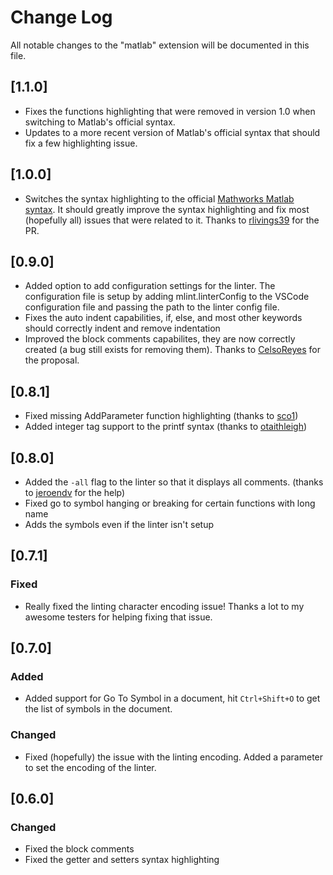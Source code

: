 # Change Log

All notable changes to the "matlab" extension will be documented in this file.

## [1.1.0]

- Fixes the functions highlighting that were removed in version 1.0 when switching to Matlab's official syntax.
- Updates to a more recent version of Matlab's official syntax that should fix a few highlighting issue.

## [1.0.0]

- Switches the syntax highlighting to the official [Mathworks Matlab syntax](https://github.com/mathworks/MATLAB-Language-grammar). It should greatly improve the syntax highlighting and fix most (hopefully all) issues that were related to it. Thanks to [rlivings39](https://github.com/rlivings39) for the PR.

## [0.9.0]

- Added option to add configuration settings for the linter. The configuration file is setup by adding mlint.linterConfig to the VSCode configuration file and passing the path to the linter config file.
- Fixes the auto indent capabilities, if, else, and most other keywords should correctly indent and remove indentation
- Improved the block comments capabilites, they are now correctly created (a bug still exists for removing them). Thanks to [CelsoReyes](https://github.com/CelsoReyes) for the proposal.

## [0.8.1]

- Fixed missing AddParameter function highlighting (thanks to [sco1](https://github.com/sco1))
- Added integer tag support to the printf syntax (thanks to [otaithleigh](https://github.com/otaithleigh))

## [0.8.0]

- Added the `-all` flag to the linter so that it displays all comments. (thanks to [jeroendv](https://github.com/jeroendv) for the help)
- Fixed go to symbol hanging or breaking for certain functions with long name
- Adds the symbols even if the linter isn't setup

## [0.7.1]

### Fixed

- Really fixed the linting character encoding issue! Thanks a lot to my awesome testers for helping fixing that issue.

## [0.7.0]

### Added

- Added support for Go To Symbol in a document, hit `Ctrl+Shift+O` to get the list of symbols in the document.

### Changed

- Fixed (hopefully) the issue with the linting encoding. Added a parameter to set the encoding of the linter.

## [0.6.0]

### Changed

- Fixed the block comments
- Fixed the getter and setters syntax highlighting
